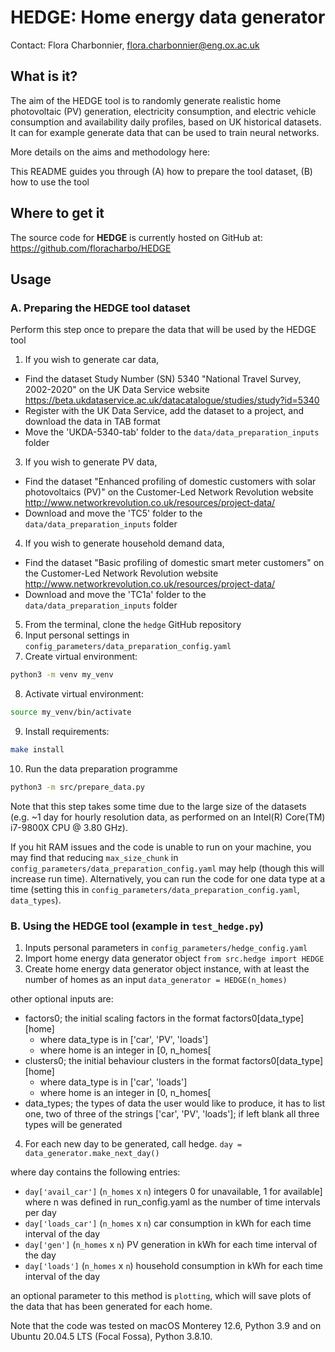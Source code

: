# HEDGE: Home energy data generator
Contact: Flora Charbonnier, flora.charbonnier@eng.ox.ac.uk


## What is it?

The aim of the HEDGE tool is to randomly generate realistic home photovoltaic (PV) generation, electricity consumption, and electric vehicle consumption and availability daily profiles, based on UK historical datasets. 
It can for example generate data that can be used to train neural networks.

More details on the aims and methodology here:

This README guides you through (A) how to prepare the tool dataset, (B) how to use the tool


## Where to get it
The source code for **HEDGE** is currently hosted on GitHub at: https://github.com/floracharbo/HEDGE

## Usage


### A. Preparing the HEDGE tool dataset
Perform this step once to prepare the data that will be used by the HEDGE tool
1. If you wish to generate car data, 
- Find the dataset Study Number (SN) 5340 "National Travel Survey, 2002-2020" on the UK Data Service website
https://beta.ukdataservice.ac.uk/datacatalogue/studies/study?id=5340
- Register with the UK Data Service, add the dataset to a project, and download the data in TAB format
- Move the 'UKDA-5340-tab' folder to the `data/data_preparation_inputs` folder
3. If you wish to generate PV data,
- Find the dataset "Enhanced profiling of domestic customers with solar photovoltaics (PV)" on the Customer-Led Network Revolution website http://www.networkrevolution.co.uk/resources/project-data/
- Download and move the 'TC5' folder to the `data/data_preparation_inputs` folder
4. If you wish to generate household demand data,
- Find the dataset "Basic profiling of domestic smart meter customers" on the Customer-Led Network Revolution website http://www.networkrevolution.co.uk/resources/project-data/
- Download and move the 'TC1a' folder to the `data/data_preparation_inputs` folder
5. From the terminal, clone the `hedge` GitHub repository 
6. Input personal settings in `config_parameters/data_preparation_config.yaml`
7. Create virtual environment: 
```sh
python3 -m venv my_venv
```
8. Activate virtual environment: 
```sh
source my_venv/bin/activate
```
9. Install requirements: 
```sh
make install
```
10. Run the data preparation programme 
```sh
python3 -m src/prepare_data.py
```
Note that this step takes some time due to the large size of the datasets (e.g. ~1 day for hourly resolution data, as performed on an Intel(R) Core(TM) i7-9800X CPU @ 3.80 GHz). 

If you hit RAM issues and the code is unable to run on your machine, you may find that reducing `max_size_chunk` in `config_parameters/data_preparation_config.yaml` may help (though this will increase run time). Alternatively, you can run the code for one data type at a time (setting this in `config_parameters/data_preparation_config.yaml`, `data_types`).

### B. Using the HEDGE tool (example in `test_hedge.py`)
1. Inputs personal parameters in `config_parameters/hedge_config.yaml`
2. Import home energy data generator object
`from src.hedge import HEDGE`
3. Create home energy data generator object instance, with at least the number of homes as an input
`data_generator = HEDGE(n_homes)`
    
other optional inputs are:
- factors0; the initial scaling factors in the format factors0[data_type][home]
  - where data_type is in ['car', 'PV', 'loads']
  - where home is an integer in [0, n_homes[
- clusters0; the initial behaviour clusters in the format factors0[data_type][home]
  - where data_type is in ['car', 'loads']
  - where home is an integer in [0, n_homes[
- data_types; the types of data the user would like to produce, it has to list one, two of three of the strings ['car', 'PV', 'loads']; if left blank all three types will be generated
4. For each new day to be generated, call hedge.
`day = data_generator.make_next_day()`

where day contains the following entries:
- `day['avail_car']` (`n_homes` x `n`) integers 0 for unavailable, 1 for available]
  where n was defined in run_config.yaml as the number of time intervals per day
- `day['loads_car']` (`n_homes` x `n`) car consumption in kWh for each time interval of the day
- `day['gen']` (`n_homes` x `n`) PV generation in kWh for each time interval of the day
- `day['loads']` (`n_homes` x `n`) household consumption in kWh for each time interval of the day

an optional parameter to this method is `plotting`, which will save plots of the data that has been generated for each home.

Note that the code was tested on macOS Monterey 12.6, Python 3.9 and on Ubuntu 20.04.5 LTS (Focal Fossa), Python 3.8.10.